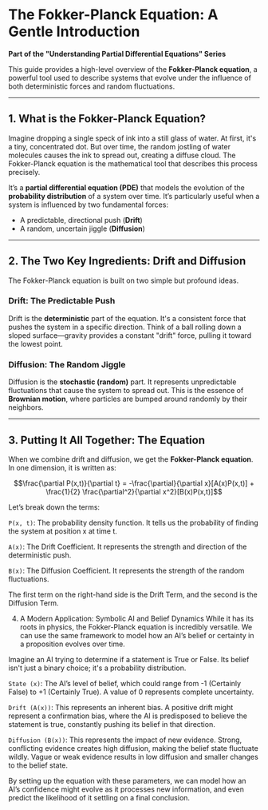 # The Fokker-Planck Equation: A Gentle Introduction

**Part of the "Understanding Partial Differential Equations" Series**

This guide provides a high-level overview of the **Fokker-Planck equation**, a powerful tool used to describe systems that evolve under the influence of both deterministic forces and random fluctuations.

---

## 1. What is the Fokker-Planck Equation?

Imagine dropping a single speck of ink into a still glass of water. At first, it's a tiny, concentrated dot. But over time, the random jostling of water molecules causes the ink to spread out, creating a diffuse cloud. The Fokker-Planck equation is the mathematical tool that describes this process precisely.

It’s a **partial differential equation (PDE)** that models the evolution of the **probability distribution** of a system over time. It’s particularly useful when a system is influenced by two fundamental forces:

- A predictable, directional push (**Drift**)
- A random, uncertain jiggle (**Diffusion**)

---

## 2. The Two Key Ingredients: Drift and Diffusion

The Fokker-Planck equation is built on two simple but profound ideas.

### Drift: The Predictable Push

Drift is the **deterministic** part of the equation. It's a consistent force that pushes the system in a specific direction. Think of a ball rolling down a sloped surface—gravity provides a constant "drift" force, pulling it toward the lowest point.

### Diffusion: The Random Jiggle

Diffusion is the **stochastic (random)** part. It represents unpredictable fluctuations that cause the system to spread out. This is the essence of **Brownian motion**, where particles are bumped around randomly by their neighbors.

---

## 3. Putting It All Together: The Equation

When we combine drift and diffusion, we get the **Fokker-Planck equation**. In one dimension, it is written as:

```math
\frac{\partial P(x,t)}{\partial t} = -\frac{\partial}{\partial x}[A(x)P(x,t)] + \frac{1}{2} \frac{\partial^2}{\partial x^2}[B(x)P(x,t)]
```
Let’s break down the terms:

```P(x, t)```: The probability density function. It tells us the probability of finding the system at position x at time t.

```A(x)```: The Drift Coefficient. It represents the strength and direction of the deterministic push.

```B(x)```: The Diffusion Coefficient. It represents the strength of the random fluctuations.

The first term on the right-hand side is the Drift Term, and the second is the Diffusion Term.

4. A Modern Application: Symbolic AI and Belief Dynamics
While it has its roots in physics, the Fokker-Planck equation is incredibly versatile. We can use the same framework to model how an AI’s belief or certainty in a proposition evolves over time.

Imagine an AI trying to determine if a statement is True or False. Its belief isn't just a binary choice; it's a probability distribution.

```State (x)```: The AI’s level of belief, which could range from -1 (Certainly False) to +1 (Certainly True). A value of 0 represents complete uncertainty.

```Drift (A(x))```: This represents an inherent bias. A positive drift might represent a confirmation bias, where the AI is predisposed to believe the statement is true, constantly pushing its belief in that direction.

```Diffusion (B(x))```: This represents the impact of new evidence. Strong, conflicting evidence creates high diffusion, making the belief state fluctuate wildly. Vague or weak evidence results in low diffusion and smaller changes to the belief state.

By setting up the equation with these parameters, we can model how an AI’s confidence might evolve as it processes new information, and even predict the likelihood of it settling on a final conclusion.
